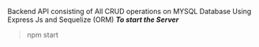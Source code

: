 Backend API consisting of All CRUD operations on MYSQL Database Using Express Js and Sequelize (ORM)
***To start the Server***
>npm start
